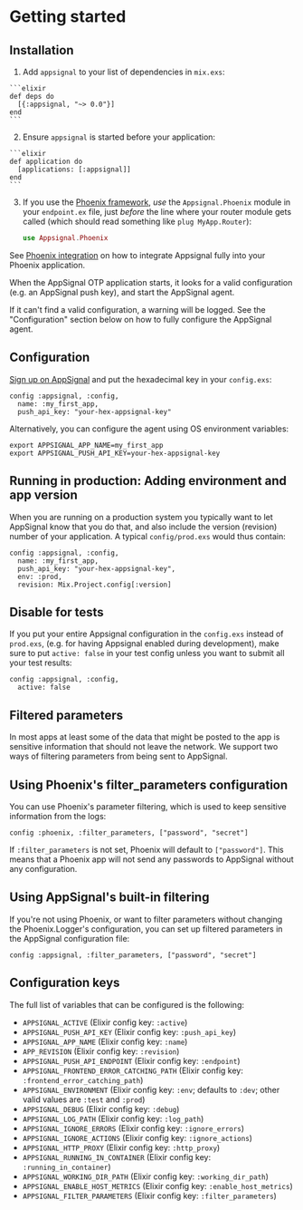 # Getting started


## Installation

  1. Add `appsignal` to your list of dependencies in `mix.exs`:

    ```elixir
    def deps do
      [{:appsignal, "~> 0.0"}]
    end
    ```

  2. Ensure `appsignal` is started before your application:

    ```elixir
    def application do
      [applications: [:appsignal]]
    end
    ```

  3. If you use the
     [Phoenix framework](http://www.phoenixframework.org/), *use* the
     `Appsignal.Phoenix` module in your `endpoint.ex` file, just
     *before* the line where your router module gets called
     (which should read something like `plug MyApp.Router`):

     ```elixir
     use Appsignal.Phoenix
     ```

See [Phoenix integration](https://hexdocs.pm/appsignal/phoenix.html)
on how to integrate Appsignal fully into your Phoenix application.

When the AppSignal OTP application starts, it looks for a valid
configuration (e.g. an AppSignal push key), and start the AppSignal agent.

If it can't find a valid configuration, a warning will be logged. See
the "Configuration" section below on how to fully configure the
AppSignal agent.


## Configuration

[Sign up on AppSignal](https://appsignal.com/users/sign_up) and put
the hexadecimal key in your `config.exs`:

    config :appsignal, :config,
      name: :my_first_app,
      push_api_key: "your-hex-appsignal-key"

Alternatively, you can configure the agent using OS environment variables:

    export APPSIGNAL_APP_NAME=my_first_app
    export APPSIGNAL_PUSH_API_KEY=your-hex-appsignal-key


## Running in production: Adding environment and app version

When you are running on a production system you typically want to let
AppSignal know that you do that, and also include the version
(revision) number of your application.  A typical `config/prod.exs`
would thus contain:

    config :appsignal, :config,
      name: :my_first_app,
      push_api_key: "your-hex-appsignal-key",
      env: :prod,
      revision: Mix.Project.config[:version]

## Disable for tests

If you put your entire Appsignal configuration in the `config.exs`
instead of `prod.exs`, (e.g. for having Appsignal enabled during
development), make sure to put `active: false` in your test config
unless you want to submit all your test results:

    config :appsignal, :config,
      active: false

## Filtered parameters

In most apps at least some of the data that might be posted to the app is
sensitive information that should not leave the network. We support two ways of
filtering parameters from being sent to AppSignal.

## Using Phoenix's filter_parameters configuration

You can use Phoenix's parameter filtering, which is used to keep sensitive
information from the logs:

    config :phoenix, :filter_parameters, ["password", "secret"]

If `:filter_parameters` is not set, Phoenix will default to `["password"]`. This
means that a Phoenix app will not send any passwords to AppSignal without any
configuration.

## Using AppSignal's built-in filtering

If you're not using Phoenix, or want to filter parameters without changing the
Phoenix.Logger's configuration, you can set up filtered parameters in the
AppSignal configuration file:

    config :appsignal, :filter_parameters, ["password", "secret"]

## Configuration keys

The full list of variables that can be configured is the following:

 - `APPSIGNAL_ACTIVE` (Elixir config key: `:active`)
 - `APPSIGNAL_PUSH_API_KEY` (Elixir config key: `:push_api_key`)
 - `APPSIGNAL_APP_NAME` (Elixir config key: `:name`)
 - `APP_REVISION` (Elixir config key: `:revision`)
 - `APPSIGNAL_PUSH_API_ENDPOINT` (Elixir config key: `:endpoint`)
 - `APPSIGNAL_FRONTEND_ERROR_CATCHING_PATH` (Elixir config key: `:frontend_error_catching_path`)
 - `APPSIGNAL_ENVIRONMENT` (Elixir config key: `:env`; defaults to `:dev`; other valid values are `:test` and `:prod`)
 - `APPSIGNAL_DEBUG` (Elixir config key: `:debug`)
 - `APPSIGNAL_LOG_PATH` (Elixir config key: `:log_path`)
 - `APPSIGNAL_IGNORE_ERRORS` (Elixir config key: `:ignore_errors`)
 - `APPSIGNAL_IGNORE_ACTIONS` (Elixir config key: `:ignore_actions`)
 - `APPSIGNAL_HTTP_PROXY` (Elixir config key: `:http_proxy`)
 - `APPSIGNAL_RUNNING_IN_CONTAINER` (Elixir config key: `:running_in_container`)
 - `APPSIGNAL_WORKING_DIR_PATH` (Elixir config key: `:working_dir_path`)
 - `APPSIGNAL_ENABLE_HOST_METRICS` (Elixir config key: `:enable_host_metrics`)
 - `APPSIGNAL_FILTER_PARAMETERS` (Elixir config key: `:filter_parameters`)
